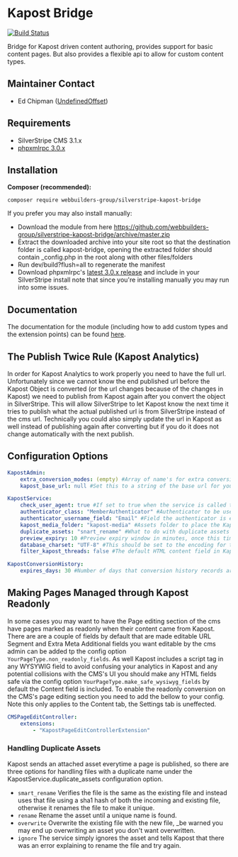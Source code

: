 Kapost Bridge
=================
[![Build Status](https://travis-ci.org/webbuilders-group/silverstripe-kapost-bridge.png)](https://travis-ci.org/webbuilders-group/silverstripe-kapost-bridge)

Bridge for Kapost driven content authoring, provides support for basic content pages. But also provides a flexible api to allow for custom content types.

## Maintainer Contact
* Ed Chipman ([UndefinedOffset](https://github.com/UndefinedOffset))

## Requirements
* SilverStripe CMS 3.1.x
* [phpxmlrpc 3.0.x](https://github.com/gggeek/phpxmlrpc)


## Installation
__Composer (recommended):__
```
composer require webbuilders-group/silverstripe-kapost-bridge
```


If you prefer you may also install manually:
* Download the module from here https://github.com/webbuilders-group/silverstripe-kapost-bridge/archive/master.zip
* Extract the downloaded archive into your site root so that the destination folder is called kapost-bridge, opening the extracted folder should contain _config.php in the root along with other files/folders
* Run dev/build?flush=all to regenerate the manifest
* Download phpxmlrpc's [latest 3.0.x release](https://github.com/gggeek/phpxmlrpc/releases) and include in your SilverStripe install note that since you're installing manually you may run into some issues.


## Documentation
The documentation for the module (including how to add custom types and the extension points) can be found [here](docs).


## The Publish Twice Rule (Kapost Analytics)
In order for Kapost Analytics to work properly you need to have the full url. Unfortunately since we cannot know the end published url before the Kapost Object is converted (or the url changes because of the changes in Kapost) we need to publish from Kapost again after you convert the object in SilverStripe. This will allow SilverStripe to let Kapost know the next time it tries to publish what the actual published url is from SilverStripe instead of the cms url. Technically you could also simply update the url in Kapost as well instead of publishing again after converting but if you do it does not change automatically with the next publish.


## Configuration Options
```yml
KapostAdmin:
    extra_conversion_modes: (empty) #Array of name's for extra conversion modes (see documentation for information on how to define these)
    kapost_base_url: null #Set this to a string of the base url for your Kapost account for example https://example.kapost.com/

KapostService:
    check_user_agent: true #If set to true when the service is called the user agent of the request is checked to see if it is Kapost's XML-RPC user agent
    authenticator_class: "MemberAuthenticator" #Authenticator to be used for authenticating the Kapost account
    authenticator_username_field: "Email" #Field the authenticator is expecting the username to be in
    kapost_media_folder: "kapost-media" #Assets folder to place the Kapost attached media assets
    duplicate_assets: "snart_rename" #What to do with duplicate assets valid options smart_rename, rename, overwrite, ignore see bellow for more information
    preview_expiry: 10 #Preview expiry window in minutes, once this time elapses the Kapost content author must click preview again or they will recieve a 404 message on the site.
    database_charset: "UTF-8" #This should be set to the encoding for the database connection you are using. Matching this to your database connection character set will give the best chance of no encoding issues. By default it is set to the default MySQLDatabase.connection_charset value which is UTF-8.
    filter_kapost_threads: false #The default HTML content field in Kapost allows for inline commenting, this flag allows for toggling of filtering out the html flag for Kapost's WYSIWYG.

KapostConversionHistory:
    expires_days: 30 #Number of days that conversion history records are kept

```

## Making Pages Managed through Kapost Readonly
In some cases you may want to have the Page editing section of the cms have pages marked as readonly when their content came from Kapost. There are are a couple of fields by default that are made editable URL Segment and Extra Meta Additional fields you want editable by the cms admin can be added tp the config option ``YourPageType.non_readonly_fields``. As well Kapost includes a script tag in any WYSYWIG field to avoid confusing your analytics in Kapost and any potential collisions with the CMS's UI you should make any HTML fields safe via the config option ``YourPageType.make_safe_wysiwyg_fields`` by default the Content field is included. To enable the readonly conversion on the CMS's page editing section you need to add the bellow to your config. Note this only applies to the Content tab, the Settings tab is uneffected.

```yml
CMSPageEditController:
    extensions:
        - "KapostPageEditControllerExtension"
```


### Handling Duplicate Assets
Kapost sends an attached asset everytime a page is published, so there are three options for handling files with a duplicate name under the KapostService.duplicate_assets configuration option.

* ``smart_rename`` Verifies the file is the same as the existing file and instead uses that file using a sha1 hash of both the incoming and existing file, otherwise it renames the file to make it unique.
* ``rename`` Rename the asset until a unique name is found.
* ``overwrite`` Overwrite the existing file with the new file, _be warned you may end up overwriting an asset you don't want overwritten.
* ``ignore`` The service simply ignores the asset and tells Kapost that there was an error explaining to rename the file and try again.

